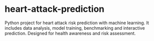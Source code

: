 # heart-attack-prediction
Python project for heart attack risk prediction with machine learning. It includes data analysis, model training, benchmarking and interactive prediction. Designed for health awareness and risk assessment.
